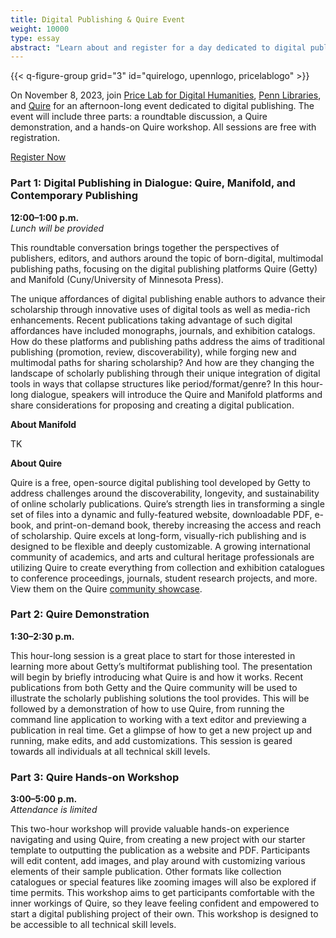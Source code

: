```yaml
---
title: Digital Publishing & Quire Event
weight: 10000
type: essay
abstract: "Learn about and register for a day dedicated to digital publishing at UPenn"
---
```


{{< q-figure-group grid="3" id="quirelogo, upennlogo, pricelablogo" >}}

On November 8, 2023, join [Price Lab for Digital Humanities](https://pricelab.sas.upenn.edu/), [Penn Libraries](https://www.library.upenn.edu/), and [Quire](http://quire.getty.edu) for an afternoon-long event dedicated to digital publishing. The event will include three parts: a roundtable discussion, a Quire demonstration, and a hands-on Quire workshop. All sessions are free with registration. 

<div class="action-button paired-button" >

[Register Now](https://forms.gle/wGiDpDuouQ9jgjZx5)

</div>

### Part 1: Digital Publishing in Dialogue: Quire, Manifold, and Contemporary Publishing 

**12:00–1:00 p.m.** <br>
*Lunch will be provided*

This roundtable conversation brings together the perspectives of publishers, editors, and authors around the topic of born-digital, multimodal publishing paths, focusing on the digital publishing platforms Quire (Getty) and Manifold (Cuny/University of Minnesota Press). 

The unique affordances of digital publishing enable authors to advance their scholarship through innovative uses of digital tools as well as media-rich enhancements. Recent publications taking advantage of such digital affordances have included monographs, journals, and exhibition catalogs. How do these platforms and publishing paths address the aims of traditional publishing (promotion, review, discoverability), while forging new and multimodal paths for sharing scholarship? And how are they changing the landscape of scholarly publishing through their unique integration of digital tools in ways that collapse structures like period/format/genre? In this hour-long dialogue, speakers will introduce the Quire and Manifold platforms and share considerations for proposing and creating a digital publication. 

**About Manifold**

TK

**About Quire** 

Quire is a free, open-source digital publishing tool developed by Getty to address challenges around the discoverability, longevity, and sustainability of online scholarly publications. Quire’s strength lies in transforming a single set of files into a dynamic and fully-featured website, downloadable PDF, e-book, and print-on-demand book, thereby increasing the access and reach of scholarship. Quire excels at long-form, visually-rich publishing and is designed to be flexible and deeply customizable. A growing international community of academics, and arts and cultural heritage professionals are utilizing Quire to create everything from collection and exhibition catalogues to conference proceedings, journals, student research projects, and more. View them on the Quire [community showcase](/community/community-showcase). 


### Part 2: Quire Demonstration

**1:30–2:30 p.m.**

This hour-long session is a great place to start for those interested in learning more about Getty’s multiformat publishing tool. The presentation will begin by briefly introducing what Quire is and how it works. Recent publications from both Getty and the Quire community will be used to illustrate the scholarly publishing solutions the tool provides. This will be followed by a demonstration of how to use Quire, from running the command line application to working with a text editor and previewing a publication in real time. Get a glimpse of how to get a new project up and running, make edits, and add customizations. This session is geared towards all individuals at all technical skill levels.


### Part 3: Quire Hands-on Workshop

**3:00–5:00 p.m.** <br>
*Attendance is limited*

This two-hour workshop will provide valuable hands-on experience navigating and using Quire, from creating a new project with our starter template to outputting the publication as a website and PDF. Participants will edit content, add images, and play around with customizing various elements of their sample publication. Other formats like collection catalogues or special features like zooming images will also be explored if time permits. This workshop aims to get participants comfortable with the inner workings of Quire, so they leave feeling confident and empowered to start a digital publishing project of their own. This workshop is designed to be accessible to all technical skill levels. 